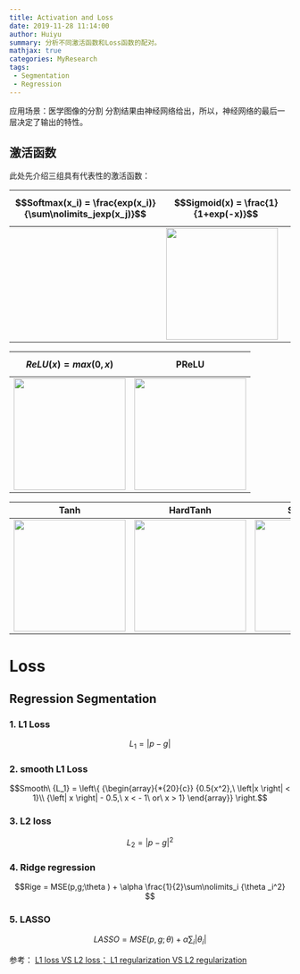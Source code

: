 ```yaml
---
title: Activation and Loss
date: 2019-11-28 11:14:00
author: Huiyu
summary: 分析不同激活函数和Loss函数的配对。
mathjax: true
categories: MyResearch
tags: 
 - Segmentation
 - Regression
---
```

应用场景：医学图像的分割
分割结果由神经网络给出，所以，神经网络的最后一层决定了输出的特性。

## 激活函数

此处先介绍三组具有代表性的激活函数：

| $$Softmax(x_i) = \frac{exp(x_i)}{\sum\nolimits_jexp(x_j)}$$ | $$Sigmoid(x) = \frac{1}{1+exp(-x)}$$                         |
| ----------------------------------------------------------- | ------------------------------------------------------------ |
|                                                             | <img src="/medias/pic_md/MyResearch/Sigmoid.png" width="200" hegiht="100" align=center /> |

| $$ReLU(x) = max(0,x)$$                                       | PReLU                                                        |
| ------------------------------------------------------------ | ------------------------------------------------------------ |
| <img src="/medias/pic_md/MyResearch/Relu.jpg" width="200" hegiht="100" align=center /> | <img src="/medias/pic_md/MyResearch/PRelu.jpg" width="200" hegiht="100" align=center /> |

| Tanh                                                         | HardTanh                                                     | SoftShrink                                                   | TanhShrink                                                   |
| ------------------------------------------------------------ | ------------------------------------------------------------ | ------------------------------------------------------------ | ------------------------------------------------------------ |
| <img src="/medias/pic_md/MyResearch/Tanh.jpg" width="200" hegiht="100" align=center /> | <img src="/medias/pic_md/MyResearch/Hardtanh.png" width="200" hegiht="100" align=center/> | <img src="/medias/pic_md/MyResearch/SoftShrink.jpg" width="200" hegiht="100" align=center /> | <img src="/medias/pic_md/MyResearch/TanhShrink.jpg" width="200" hegiht="100" align=center /> |

# Loss
## Regression Segmentation
### 1. L1 Loss
$${L_1} = \left| {p - g} \right|$$
### 2. smooth L1 Loss
$$Smooth\ {L_1} = \left\{ {\begin{array}{*{20}{c}}
{0.5{x^2},\ \left|x \right| < 1}\\
{\left| x \right| - 0.5,\ x <  - 1\ or\ x > 1}
\end{array}} \right.$$

### 3. L2 loss
$${L_2} = {\left| {p - g} \right|^2}$$
### 4. Ridge regression
$$Rige = MSE(p,g;\theta ) + \alpha \frac{1}{2}\sum\nolimits_i {\theta _i^2} $$
### 5. LASSO
$$LASSO = MSE(p,g;\theta ) + \alpha \sum\nolimits_i {\left| {\theta _i} \right|}$$

参考：
[L1 loss VS L2 loss； L1 regularization VS L2 regularization](https://blog.csdn.net/weixin_44058333/article/details/103205940)

